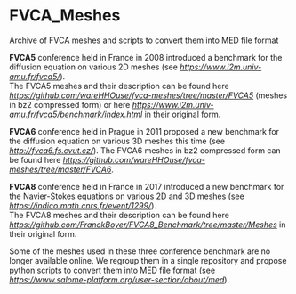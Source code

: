 # FVCA_Meshes
Archive of FVCA meshes and scripts to convert them into MED file format

**FVCA5** conference held in France in 2008 introduced a benchmark for the diffusion equation on various 2D meshes (see *https://www.i2m.univ-amu.fr/fvca5/*).  
The FVCA5 meshes and their description can be found here *https://github.com/wareHHOuse/fvca-meshes/tree/master/FVCA5* (meshes in bz2 compressed form) or here *https://www.i2m.univ-amu.fr/fvca5/benchmark/index.html* in their original form.  

**FVCA6** conference held in Prague in 2011 proposed a new benchmark for the diffusion equation on various 3D meshes this time (see *http://fvca6.fs.cvut.cz/*).
The FVCA6 meshes in bz2 compressed form can be found here *https://github.com/wareHHOuse/fvca-meshes/tree/master/FVCA6*.  

**FVCA8** conference held in France in 2017 introduced a new benchmark for the Navier-Stokes equations on various 2D and 3D meshes (see *https://indico.math.cnrs.fr/event/1299/*).  
The FVCA8 meshes and their description can be found here *https://github.com/FranckBoyer/FVCA8_Benchmark/tree/master/Meshes* in their original form.  

Some of the meshes used in these three conference benchmark are no longer available online. We regroup them in a single repository and propose python scripts to convert them into MED file format (see *https://www.salome-platform.org/user-section/about/med*).  
